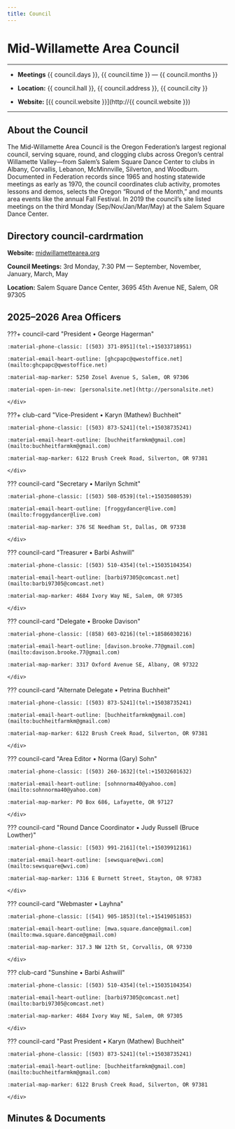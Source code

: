 ```yaml
---
title: Council
---
```


# Mid-Willamette Area Council

---

<div class="undec" markdown>

- **Meetings** {{ council.days }}, {{ council.time }} — {{ council.months }}

- **Location:** {{ council.hall }}, {{ council.address }}, {{ council.city }}

- **Website:** [{{ council.website }}](http://{{ council.website }})

</div>

---

## About the Council

The Mid-Willamette Area Council is the Oregon Federation’s largest regional council, serving square, round, and clogging clubs across Oregon’s central Willamette Valley—from Salem’s Salem Square Dance Center to clubs in Albany, Corvallis, Lebanon, McMinnville, Silverton, and Woodburn. Documented in Federation records since 1965 and hosting statewide meetings as early as 1970, the council coordinates club activity, promotes lessons and demos, selects the Oregon “Round of the Month,” and mounts area events like the annual Fall Festival. In 2019 the council’s site listed meetings on the third Monday (Sep/Nov/Jan/Mar/May) at the Salem Square Dance Center.

## Directory council-cardrmation

__Website:__ [midwillamettearea.org](https://midwillamettearea.org)

__Council Meetings:__ 3rd Monday, 7:30 PM — September, November, January, March, May

__Location:__ Salem Square Dance Center, 3695 45th Avenue NE, Salem, OR 97305


## 2025–2026 Area Officers

???+ council-card "President • George Hagerman"
    <div class="grid" markdown>

    :material-phone-classic: [(503) 371-8951](tel:+15033718951)

    :material-email-heart-outline: [ghcpapc@qwestoffice.net](mailto:ghcpapc@qwestoffice.net)

    :material-map-marker: 5250 Zosel Avenue S, Salem, OR 97306

    :material-open-in-new: [personalsite.net](http://personalsite.net)

    </div>

???+ club-card "Vice-President • Karyn (Mathew) Buchheit"
    <div class="grid" markdown>

    :material-phone-classic: [(503) 873-5241](tel:+15038735241)

    :material-email-heart-outline: [buchheitfarmkm@gmail.com](mailto:buchheitfarmkm@gmail.com)

    :material-map-marker: 6122 Brush Creek Road, Silverton, OR 97381

    </div>

??? council-card "Secretary • Marilyn Schmit"
    <div class="grid" markdown>

    :material-phone-classic: [(503) 508-0539](tel:+15035080539)

    :material-email-heart-outline: [froggydancer@live.com](mailto:froggydancer@live.com)

    :material-map-marker: 376 SE Needham St, Dallas, OR 97338

    </div>

??? council-card "Treasurer • Barbi Ashwill"
    <div class="grid" markdown>

    :material-phone-classic: [(503) 510-4354](tel:+15035104354)

    :material-email-heart-outline: [barbi97305@comcast.net](mailto:barbi97305@comcast.net)

    :material-map-marker: 4684 Ivory Way NE, Salem, OR 97305

    </div>

??? council-card "Delegate • Brooke Davison"
    <div class="grid" markdown>

    :material-phone-classic: [(858) 603-0216](tel:+18586030216)

    :material-email-heart-outline: [davison.brooke.77@gmail.com](mailto:davison.brooke.77@gmail.com)

    :material-map-marker: 3317 Oxford Avenue SE, Albany, OR 97322

    </div>

??? council-card "Alternate Delegate • Petrina Buchheit"
    <div class="grid" markdown>

    :material-phone-classic: [(503) 873-5241](tel:+15038735241)

    :material-email-heart-outline: [buchheitfarmkm@gmail.com](mailto:buchheitfarmkm@gmail.com)

    :material-map-marker: 6122 Brush Creek Road, Silverton, OR 97381

    </div>

??? council-card "Area Editor • Norma (Gary) Sohn"
    <div class="grid" markdown>

    :material-phone-classic: [(503) 260-1632](tel:+15032601632)

    :material-email-heart-outline: [sohnnorma40@yahoo.com](mailto:sohnnorma40@yahoo.com)

    :material-map-marker: PO Box 686, Lafayette, OR 97127

    </div>
    
??? council-card "Round Dance Coordinator • Judy Russell (Bruce Lowther)"
    <div class="grid" markdown>

    :material-phone-classic: [(503) 991-2161](tel:+15039912161)

    :material-email-heart-outline: [sewsquare@wvi.com](mailto:sewsquare@wvi.com)

    :material-map-marker: 1316 E Burnett Street, Stayton, OR 97383

    </div>

??? council-card "Webmaster • Layhna"
    <div class="grid" markdown>

    :material-phone-classic: [(541) 905-1853](tel:+15419051853)

    :material-email-heart-outline: [mwa.square.dance@gmail.com](mailto:mwa.square.dance@gmail.com)

    :material-map-marker: 317.3 NW 12th St, Corvallis, OR 97330

    </div>

??? club-card "Sunshine • Barbi Ashwill"
    <div class="grid" markdown>

    :material-phone-classic: [(503) 510-4354](tel:+15035104354)

    :material-email-heart-outline: [barbi97305@comcast.net](mailto:barbi97305@comcast.net)

    :material-map-marker: 4684 Ivory Way NE, Salem, OR 97305

    </div>

??? council-card "Past President • Karyn (Mathew) Buchheit"
    <div class="grid" markdown>

    :material-phone-classic: [(503) 873-5241](tel:+15038735241)

    :material-email-heart-outline: [buchheitfarmkm@gmail.com](mailto:buchheitfarmkm@gmail.com)

    :material-map-marker: 6122 Brush Creek Road, Silverton, OR 97381

    </div>

## Minutes & Documents






